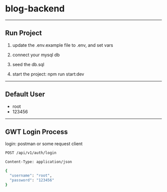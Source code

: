 # blog-backend

---

## Run Project

1. update the .env.example file to .env, and set vars

2. connect your mysql db

3. seed the db.sql

4. start the project: npm run start:dev

---

## Default User

- root
- 123456

---

## GWT Login Process

login: postman or some request client

```sh
POST /api/v1/auth/login

Content-Type: application/json

{
  "username": "root",
  "password": "123456"
}
```

